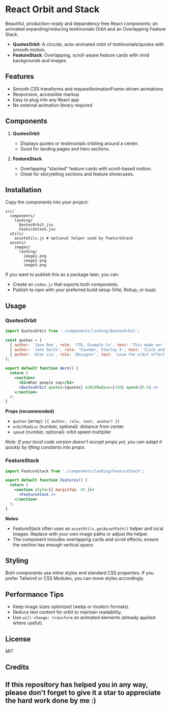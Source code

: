 # React Orbit and Stack

Beautiful, production-ready and depandency free React components: an animated expanding/reducing testimonials Orbit and an Overlapping Feature Stack.

- **QuotesOrbit**: A circular, auto-animated orbit of testimonials/quotes with smooth motion.
- **FeatureStack**: Overlapping, scroll-aware feature cards with vivid backgrounds and images.

## Features

- Smooth CSS transforms and requestAnimationFrame-driven animations
- Responsive, accessible markup
- Easy to plug into any React app
- No external animation library required

## Components

1) **QuotesOrbit**
   - Displays quotes or testimonials orbiting around a center.
   - Good for landing pages and hero sections.

2) **FeatureStack**
   - Overlapping "stacked" feature cards with scroll-based motion.
   - Great for storytelling sections and feature showcases.

## Installation

Copy the components into your project:

```
src/
  components/
    landing/
      QuotesOrbit.jsx
      FeatureStack.jsx
  utils/
    assetUtils.js # optional helper used by FeatureStack
  assets/
    images/
      landing/
        image1.png
        image2.png
        image3.png
```

If you want to publish this as a package later, you can:
- Create an `index.js` that exports both components.
- Publish to npm with your preferred build setup (Vite, Rollup, or tsup).

## Usage

### QuotesOrbit

```jsx
import QuotesOrbit from './components/landing/QuotesOrbit';

const quotes = [
  { author: 'Jane Doe', role: 'CTO, Example Co', text: 'This made our landing page pop.' },
  { author: 'John Smith', role: 'Founder, Startup X', text: 'Slick and simple to integrate.' },
  { author: 'Alex Lin', role: 'Designer', text: 'Love the orbit effect!' },
];

export default function Hero() {
  return (
    <section>
      <h2>What people say</h2>
      <QuotesOrbit quotes={quotes} orbitRadius={160} speed={0.6} />
    </section>
  );
}
```

**Props (recommended)**
- `quotes` (array): `[{ author, role, text, avatar? }]`
- `orbitRadius` (number, optional): distance from center
- `speed` (number, optional): orbit speed multiplier

*Note: If your local code version doesn't accept props yet, you can adapt it quickly by lifting constants into props.*

### FeatureStack

```jsx
import FeatureStack from './components/landing/FeatureStack';

export default function Features() {
  return (
    <section style={{ marginTop: 80 }}>
      <FeatureStack />
    </section>
  );
}
```

**Notes**
- FeatureStack often uses an `assetUtils.getAssetPath()` helper and local images. Replace with your own image paths or adjust the helper.
- The component includes overlapping cards and scroll effects; ensure the section has enough vertical space.

## Styling

Both components use inline styles and standard CSS properties. If you prefer Tailwind or CSS Modules, you can move styles accordingly.

## Performance Tips

- Keep image sizes optimized (webp or modern formats).
- Reduce text content for orbit to maintain readability.
- Use `will-change: transform` on animated elements (already applied where useful).

## License

MIT

## Credits

If this repository has helped you in any way, please don't forget to give it a star to appreciate the hard work done by me :)
---
